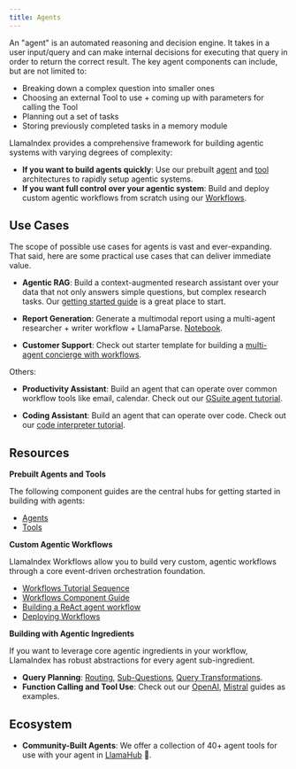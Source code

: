 ```yaml
---
title: Agents
---
```


An "agent" is an automated reasoning and decision engine. It takes in a user input/query and can make internal decisions for executing
that query in order to return the correct result. The key agent components can include, but are not limited to:

- Breaking down a complex question into smaller ones
- Choosing an external Tool to use + coming up with parameters for calling the Tool
- Planning out a set of tasks
- Storing previously completed tasks in a memory module

LlamaIndex provides a comprehensive framework for building agentic systems with varying degrees of complexity:

- **If you want to build agents quickly**: Use our prebuilt [agent](/python/framework/module_guides/deploying/agents) and [tool](/python/framework/module_guides/deploying/agents/tools) architectures to rapidly setup agentic systems.
- **If you want full control over your agentic system**: Build and deploy custom agentic workflows from scratch using our [Workflows](/python/framework/module_guides/workflow).

## Use Cases

The scope of possible use cases for agents is vast and ever-expanding. That said, here are some practical use cases that can deliver immediate value.

- **Agentic RAG**: Build a context-augmented research assistant over your data that not only answers simple questions, but complex research tasks. Our [getting started guide](/python/framework/getting_started/starter_example) is a great place to start.

- **Report Generation**: Generate a multimodal report using a multi-agent researcher + writer workflow + LlamaParse. [Notebook](https://github.com/run-llama/llama_cloud_services/examples/parse/multimodal/multimodal_report_generation_agent.ipynb).

- **Customer Support**: Check out starter template for building a [multi-agent concierge with workflows](https://github.com/run-llama/multi-agent-concierge/).

Others:

- **Productivity Assistant**: Build an agent that can operate over common workflow tools like email, calendar. Check out our [GSuite agent tutorial](https://github.com/run-llama/llama_index/blob/main/llama-index-integrations/tools/llama-index-tools-google/examples/advanced_tools_usage.ipynb).

- **Coding Assistant**: Build an agent that can operate over code. Check out our [code interpreter tutorial](https://github.com/run-llama/llama_index/blob/main/llama-index-integrations/tools/llama-index-tools-code-interpreter/examples/code_interpreter.ipynb).

## Resources

**Prebuilt Agents and Tools**

The following component guides are the central hubs for getting started in building with agents:

- [Agents](/python/framework/module_guides/deploying/agents)
- [Tools](/python/framework/module_guides/deploying/agents/tools)

**Custom Agentic Workflows**

LlamaIndex Workflows allow you to build very custom, agentic workflows through a core event-driven orchestration foundation.

- [Workflows Tutorial Sequence](/python/framework/understanding/workflows)
- [Workflows Component Guide](/python/framework/module_guides/workflow)
- [Building a ReAct agent workflow](/python/examples/workflow/react_agent)
- [Deploying Workflows](/python/framework/module_guides/workflow#deploying-a-workflow)

**Building with Agentic Ingredients**

If you want to leverage core agentic ingredients in your workflow, LlamaIndex has robust abstractions for every agent sub-ingredient.

- **Query Planning**: [Routing](/python/framework/module_guides/querying/router), [Sub-Questions](/python/examples/query_engine/sub_question_query_engine), [Query Transformations](/python/framework/optimizing/advanced_retrieval/query_transformations).
- **Function Calling and Tool Use**: Check out our [OpenAI](/python/examples/llm/openai), [Mistral](/python/examples/llm/mistralai) guides as examples.

## Ecosystem

- **Community-Built Agents**: We offer a collection of 40+ agent tools for use with your agent in [LlamaHub](https://llamahub.ai/) 🦙.
